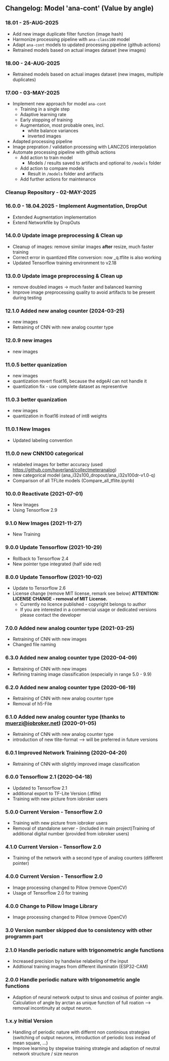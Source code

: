 ## Changelog: Model 'ana-cont' (Value by angle)

### 18.01 - 25-AUG-2025
* Add new image duplicate filter function (image hash)
* Harmonize processing pipeline with `ana-class100` model
* Adapt `ana-cont` models to updated processing pipeline (github actions)
* Retrained models based on actual images dataset (new images)

### 18.00 - 24-AUG-2025
* Retrained models based on actual images dataset (new images, multiple duplicates)

### 17.00 - 03-MAY-2025
  * Implement new approach for model `ana-cont`
    * Training in a single step
    * Adaptive learning rate
    * Early stopping of training
    * Augmentation, most probable ones, incl.
      * white balance variances
      * inverted images
  * Adapted processing pipeline
  * Image prepration / validation processing with LANCZOS interpolation
  * Automate processing pipeline with github actions
    * Add action to train model
      * Models / results saved to artifacts and optional to `/models` folder
    * Add action to compare models
      * Result in `/models` folder and artifacts
    * Add further actions for maintenance

### Cleanup Repository - 02-MAY-2025

### 16.0.0 - 18.04.2025 - Implement Augmentation, DropOut
* Extended Augmentation implementation
* Extend Networkfile by DropOuts

### 14.0.0 Update image preprocessing & Clean up
* Cleanup of images: remove similar images **after** resize, much faster training
* Correct error in quantized tflite conversion: now _q.tflite is also working
* Updated Tensorflow training environment to v2.18

### 13.0.0 Update image preprocessing & Clean up
* remove doubled images -> much faster and balanced learning
* Improve image preprocessing quality to avoid artifacts to be present during testing

### 12.1.0 Added new analog counter (2024-03-25)
* new images
* Retraining of CNN with new analog counter type

### 12.0.9 new images
* new images

### 11.0.5 better quanization
* new images
* quantization revert float16, because the edgeAI can not handle it
* quantization fix - use complete dataset as representive


### 11.0.3 better quanization
* new images
* quantization in float16 instead of int8 weights

### 11.0.1 New Images
* Updated labeling convention

### 11.0.0 new CNN100 categorical
* relabeled images for better accuracy (used <https://github.com/haverland/collectmeteranalog>)
* new categorical model (ana_i32s100_dropout/ana_i32s100dr-v1.0-q)
* Comparison of all TFLite models (Compare_all_tflite.ipynb)


### 10.0.0 Reactivate (2021-07-01)
* New Images
* Using Tensorflow 2.9

### 9.1.0 New Images (2021-11-27)
* New Training

### 9.0.0 Update Tensorflow (2021-10-29)
* Rollback to Tensorflow 2.4
* New pointer type integrated (half side red)

### 8.0.0 Update Tensorflow (2021-10-02)
* Update to Tensorflow 2.6
* License change (remove MIT license, remark see below)
    **ATTENTION: LICENSE CHANGE - removal of MIT License.** 
    - Currently no licence published - copyright belongs to author
    - If you are interested in a commercial usage or dedicated versions please contact the developer


### 7.0.0 Added new analog counter type (2021-03-25)
* Retraining of CNN with new images
* Changed file naming

### 6.3.0 Added new analog counter type (2020-04-09)
* Retraining of CNN with new images
* Refining training image classification (especially in range 5.0 - 9.9)

### 6.2.0 Added new analog counter type (2020-06-19)
* Retraining of CNN with new analog counter type
* Removal of h5-File

### 6.1.0 Added new analog counter type (thanks to muerzi@iobroker.net) (2020-01-05)
* Retraining of CNN with new analog counter type
* introduction of new tlite-format --> will be preferred in future versions

### 6.0.1 Improved Network Traininng (2020-04-20)
* Retraining of CNN with slightly improved image classification

### 6.0.0 Tensorflow 2.1 (2020-04-18)
* Updated to Tensorflow 2.1
* additional export to TF-Lite Version (.tflite)
* Training with new picture from iobroker users

### 5.0.0 Current Version - Tensorflow 2.0
* Training with new picture from iobroker users
* Removal of standalone server - (included in main project)Training of additional digital number (provided from iobroker users)

### 4.1.0 Current Version - Tensorflow 2.0
* Training of the network with a second type of analog counters (different pointer)

### 4.0.0 Current Version - Tensorflow 2.0
* Image processing changed to Pillow (remove OpenCV)
* Usage of Tensorflow 2.0 for training

### 4.0.0 Change to Pillow Image Library
* Image processing changed to Pillow (remove OpenCV)

### 3.0 Version number skipped due to consistency with other programm part

### 2.1.0 Handle periodic nature with trigonometric angle functions
* Increased precision by handwise relabeling of the input
* Addtional training images from different illuminatin (ESP32-CAM)

### 2.0.0 Handle periodic nature with trigonometric angle functions
* Adaption of neural network output to sinus and cosinus of pointer angle. Calculation of angle by arctan as unique function of full roation --> removal incontinuity at output neuron.

### 1.x.y Initial Version
* Handling of periodic nature with differnt non continious strategies (switching of output neurons, introduction of periodic loss instead of mean square, ...)
* Improve learning by stepwise training strategie and adaption of neutral network structure / size
neuron